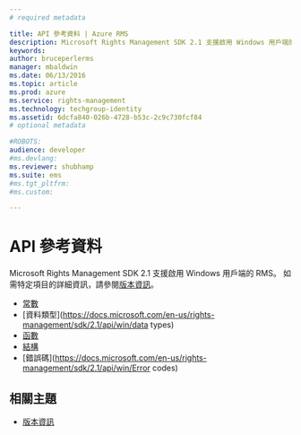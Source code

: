 ```yaml
---
# required metadata

title: API 參考資料 | Azure RMS
description: Microsoft Rights Management SDK 2.1 支援啟用 Windows 用戶端的 RMS。
keywords:
author: bruceperlerms
manager: mbaldwin
ms.date: 06/13/2016
ms.topic: article
ms.prod: azure
ms.service: rights-management
ms.technology: techgroup-identity
ms.assetid: 6dcfa840-026b-4728-b53c-2c9c730fcf84
# optional metadata

#ROBOTS:
audience: developer
#ms.devlang:
ms.reviewer: shubhamp
ms.suite: ems
#ms.tgt_pltfrm:
#ms.custom:

---
```


# API 參考資料

Microsoft Rights Management SDK 2.1 支援啟用 Windows 用戶端的 RMS。 如需特定項目的詳細資訊，請參閱[版本資訊](release-notes-rtm.md)。
- [常數](https://docs.microsoft.com/en-us/rights-management/sdk/2.1/api/win/constants)
- [資料類型](https://docs.microsoft.com/en-us/rights-management/sdk/2.1/api/win/data types)
- [函數](https://docs.microsoft.com/en-us/rights-management/sdk/2.1/api/win/functions)
- [結構](https://docs.microsoft.com/en-us/rights-management/sdk/2.1/api/win/structures)
- [錯誤碼](https://docs.microsoft.com/en-us/rights-management/sdk/2.1/api/win/Error codes)



## 相關主題

* [版本資訊](release-notes-rtm.md)
 

 


<!--HONumber=Jun16_HO2-->


